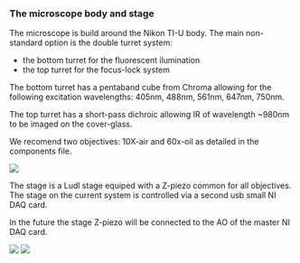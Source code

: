 ### The microscope body and stage

The microscope is build around the Nikon TI-U body.
The main non-standard option is the double turret system:
* the bottom turret for the fluorescent ilumination
* the top turret for the focus-lock system

The bottom turret has a pentaband cube from Chroma allowing for the following excitation wavelengths:
405nm, 488nm, 561nm, 647nm, 750nm.

The top turret has a short-pass dichroic allowing IR of wavelength ~980nm to be imaged on the cover-glass.

We recomend two objectives: 10X-air and 60x-oil as detailed in the components file. 

![](https://github.com/BogdanBintu/ChromatinImagingV2/blob/master/MicroscopeHelp/BodyAndStage/MicroscopeBody.jpg)

The stage is a Ludl stage equiped with a Z-piezo common for all objectives.
The stage on the current system is controlled via a second usb small NI DAQ card.

In the future the stage Z-piezo will be connected to the AO of the master NI DAQ card.

![](https://github.com/BogdanBintu/ChromatinImagingV2/blob/master/MicroscopeHelp/BodyAndStage/Stage1.jpg)
![](https://github.com/BogdanBintu/ChromatinImagingV2/blob/master/MicroscopeHelp/BodyAndStage/Stage2.jpg)


